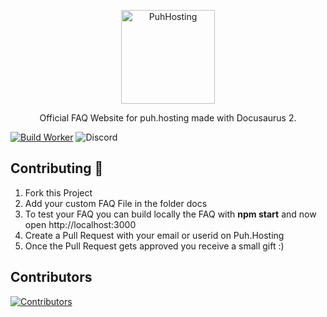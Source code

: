 <p align="center">
  <a href="https://www.puh.hosting">
    <img alt="PuhHosting" src="https://cdn.puh.hosting/puhhosting/Logo/App.png" width="150" />
  </a>
</p>
<p align="center">
  Official FAQ Website for puh.hosting made with Docusaurus 2.
</p>

[![Build Worker](https://github.com/PuhHosting/FAQ/actions/workflows/build.yml/badge.svg)](https://github.com/PuhHosting/FAQ/actions/workflows/build.yml)
![Discord](https://img.shields.io/discord/683279660406013969?label=Discord&logo=Discord&logoColor=white)

## Contributing 🔧
1. Fork this Project
2. Add your custom FAQ File in the folder docs
3. To test your FAQ you can build locally the FAQ with **npm start** and now open http://localhost:3000
4. Create a Pull Request with your email or userid on Puh.Hosting
5. Once the Pull Request gets approved you receive a small gift :)

## Contributors

<a href="https://github.com/PuhHosting/FAQ/graphs/contributors">
  <img src="https://contrib.rocks/image?repo=PuhHosting/FAQ" alt="Contributors"/>
</a>
